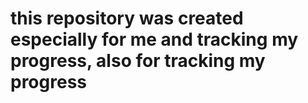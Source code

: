 # this repository was created especially for me and tracking my progress, also for tracking my progress
